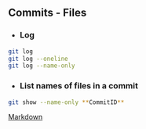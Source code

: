 ## Commits - Files
- ### Log
```bash
git log
git log --oneline
git log --name-only
```
- ### List names of files in a commit
```bash
git show --name-only **CommitID**  
```
[Markdown](https://www.markdownguide.org/cheat-sheet/)
